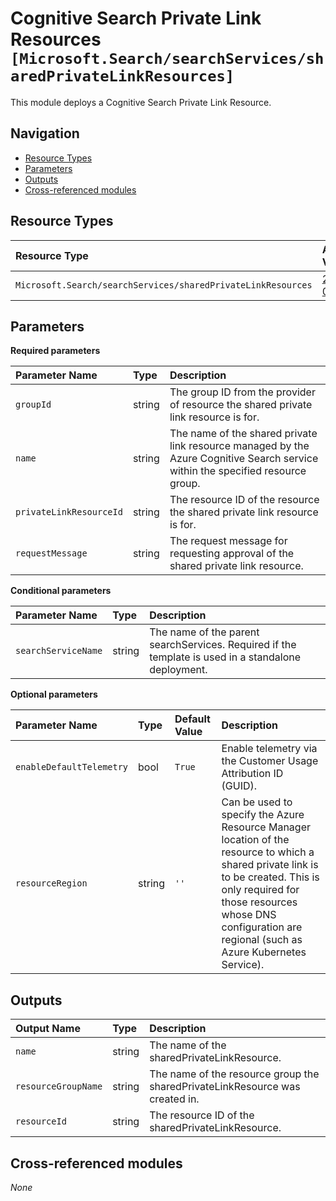 # Cognitive Search Private Link Resources `[Microsoft.Search/searchServices/sharedPrivateLinkResources]`

This module deploys a Cognitive Search Private Link Resource.

## Navigation

- [Resource Types](#Resource-Types)
- [Parameters](#Parameters)
- [Outputs](#Outputs)
- [Cross-referenced modules](#Cross-referenced-modules)

## Resource Types

| Resource Type | API Version |
| :-- | :-- |
| `Microsoft.Search/searchServices/sharedPrivateLinkResources` | [2022-09-01](https://learn.microsoft.com/en-us/azure/templates/Microsoft.Search/2022-09-01/searchServices/sharedPrivateLinkResources) |

## Parameters

**Required parameters**

| Parameter Name | Type | Description |
| :-- | :-- | :-- |
| `groupId` | string | The group ID from the provider of resource the shared private link resource is for. |
| `name` | string | The name of the shared private link resource managed by the Azure Cognitive Search service within the specified resource group. |
| `privateLinkResourceId` | string | The resource ID of the resource the shared private link resource is for. |
| `requestMessage` | string | The request message for requesting approval of the shared private link resource. |

**Conditional parameters**

| Parameter Name | Type | Description |
| :-- | :-- | :-- |
| `searchServiceName` | string | The name of the parent searchServices. Required if the template is used in a standalone deployment. |

**Optional parameters**

| Parameter Name | Type | Default Value | Description |
| :-- | :-- | :-- | :-- |
| `enableDefaultTelemetry` | bool | `True` | Enable telemetry via the Customer Usage Attribution ID (GUID). |
| `resourceRegion` | string | `''` | Can be used to specify the Azure Resource Manager location of the resource to which a shared private link is to be created. This is only required for those resources whose DNS configuration are regional (such as Azure Kubernetes Service). |


## Outputs

| Output Name | Type | Description |
| :-- | :-- | :-- |
| `name` | string | The name of the sharedPrivateLinkResource. |
| `resourceGroupName` | string | The name of the resource group the sharedPrivateLinkResource was created in. |
| `resourceId` | string | The resource ID of the sharedPrivateLinkResource. |

## Cross-referenced modules

_None_
